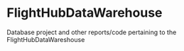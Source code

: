 # FlightHubDataWarehouse
Database project and other reports/code pertaining to the FlightHubDataWareshouse
